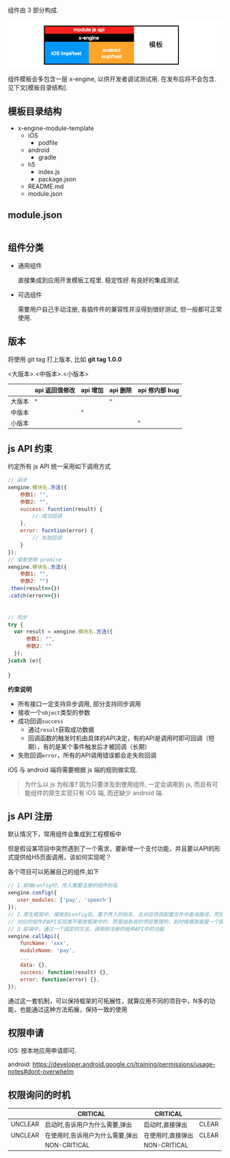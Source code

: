 组件由 3 部分构成.

![image-20200719163238615](assets/image-20200719163238615.png)

组件模板会多包含一层 x-engine, 以供开发者调试测试用. 在发布后将不会包含. 见下文[模板目录结构].



## 模板目录结构

- x-engine-module-template
  - iOS
    - podfile
  - android
    - gradle
  - h5
    - index.js
    - package.json
  - README.md
  - module.json

## module.json

``` json

```



## 组件分类

* 通用组件

  直接集成到应用开发模板工程里. 稳定性好.有良好的集成测试.

* 可选组件

  需要用户自己手动注册, 各插件件的兼容性并没得到很好测试, 但一般都可正常使用.


## 版本

将使用 git tag 打上版本, 比如 **git tag 1.0.0**

<大版本>.<中版本>.<小版本>

|        | api 返回值修改 | api 增加 | api 删除 | api 修内部 bug |
| ------ | -------------- | -------- | -------- | -------------- |
| 大版本 | ^              |          | ^        |                |
| 中版本 |                | ^        |          |                |
| 小版本 |                |          |          | ^              |





## js API 约束

约定所有 js API 统一采用如下调用方式

``` js
// 异步
xengine.模块名.方法({
    参数1: "",
    参数2: "",
    success: fucntion(result) {
        // 成功回调
    },
    error: fucntion(error) {
        // 失败回调
    }
});
// 或者使用 promise 
xengine.模块名.方法({
    参数1: "",
    参数2: "")
.then(result=>{})
.catch(error=>{})


// 同步
try {
  var result = xengine.模块名.方法({
      参数1: "",
      参数2: ""
  });
}catch (e){
  
}

```

**约束说明**

* 所有接口一定支持异步调用, 部分支持同步调用
* 接收一个`object`类型的参数
* 成功回调`success`
  * 通过`result`获取成功数据
  * 回调函数的触发时机由具体的API决定，有的API是调用时即可回调（短期），有的是某个事件触发后才被回调（长期）
* 失败回调`error`，所有的API调用错误都会走失败回调



iOS 与 android 端将需要根据 js 端的规则做实现. 

> 为什么以 js 为标准? 因为只要涉及到使用组件, 一定会调用到 js, 而且有可能组件的原生实现只有 iOS 端, 而还缺少 android 端.





##  js API 注册

默认情况下，常用组件会集成到工程模板中 

但是假设某项目中突然遇到了一个需求，要新增一个支付功能，并且要以API的形式提供给H5页面调用，该如何实现呢？

各个项目可以拓展自己的组件,如下

``` js
// 1.前端config时，传入需要注册的组件别名
xengine.config({
   user_modules: ['pay', 'speech']
});
// 2.原生框架中，接收到config后，基于传入的别名，去对应项目配置文件中查询路径，然后将对应路径的API实现类注册
// 对应的组件的API实现类不是放框架中的，而是由各自的项目管理的，到时候框架就是一个固定的库，给各个项目引用
// 3.前端中，通过一个固定的方法，调用刚注册的组件API中的功能
xengine.callApi({
    funcName: 'xxx',
    muduleName: 'pay',
    ...
    data: {},
    success: function(result) {},
    error: function(error) {},
});
```

通过这一套机制，可以保持框架的可拓展性，就算应用不同的项目中，N多的功能，也能通过这种方法拓展，保持一致的使用


## 权限申请

iOS: 按本地应用申请即可.

android: https://developer.android.google.cn/training/permissions/usage-notes#dont-overwhelm

## 权限询问的时机

|  | CRITICAL | CRITICAL |  |
| --- | -------- | -------- | --- |
| UNCLEAR | 启动时,告诉用户为什么需要,弹出 | 启动时,直接弹出 | CLEAR |
| UNCLEAR | 在使用时,告诉用户为什么需要,弹出 | 在使用时,直接弹出 | CLEAR |
|  | NON-CRITICAL | NON-CRITICAL |  |

